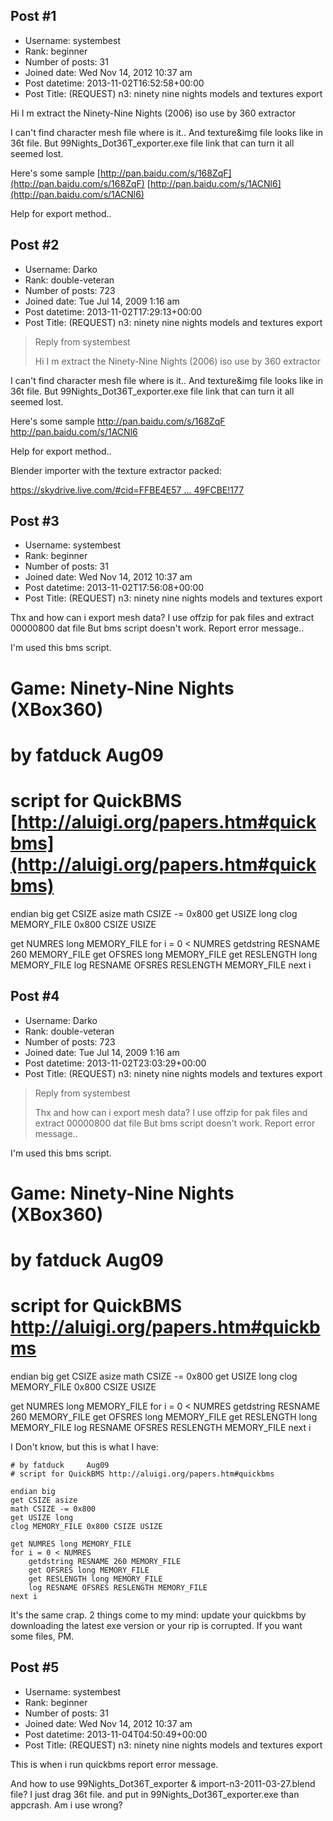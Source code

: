 ## Post #1
- Username: systembest
- Rank: beginner
- Number of posts: 31
- Joined date: Wed Nov 14, 2012 10:37 am
- Post datetime: 2013-11-02T16:52:58+00:00
- Post Title: (REQUEST) n3: ninety nine nights models and textures export

Hi I m extract the Ninety-Nine Nights (2006) iso use by 360 extractor

I can't find character mesh file where is it.. 
And texture&img file looks like in 36t file. But 99Nights_Dot36T_exporter.exe file link that can turn it all seemed lost.

Here's some sample
[http://pan.baidu.com/s/168ZqF](http://pan.baidu.com/s/168ZqF)
[http://pan.baidu.com/s/1ACNl6](http://pan.baidu.com/s/1ACNl6)

Help for export method..
## Post #2
- Username: Darko
- Rank: double-veteran
- Number of posts: 723
- Joined date: Tue Jul 14, 2009 1:16 am
- Post datetime: 2013-11-02T17:29:13+00:00
- Post Title: (REQUEST) n3: ninety nine nights models and textures export

> Reply from systembest
>
> Hi I m extract the Ninety-Nine Nights (2006) iso use by 360 extractor

I can't find character mesh file where is it.. 
And texture&img file looks like in 36t file. But 99Nights_Dot36T_exporter.exe file link that can turn it all seemed lost.

Here's some sample
http://pan.baidu.com/s/168ZqF
http://pan.baidu.com/s/1ACNl6

Help for export method..

Blender importer with the texture extractor packed:

[https://skydrive.live.com/#cid=FFBE4E57 ... 49FCBE!177](https://skydrive.live.com/#cid=FFBE4E570949FCBE&id=FFBE4E570949FCBE!177)
## Post #3
- Username: systembest
- Rank: beginner
- Number of posts: 31
- Joined date: Wed Nov 14, 2012 10:37 am
- Post datetime: 2013-11-02T17:56:08+00:00
- Post Title: (REQUEST) n3: ninety nine nights models and textures export

Thx and how can i export mesh data? 
I use offzip for pak files and extract 00000800 dat file
But bms script doesn't work. Report error message..

I'm used this bms script. 

# Game: Ninety-Nine Nights (XBox360)
# by fatduck     Aug09
# script for QuickBMS [http://aluigi.org/papers.htm#quickbms](http://aluigi.org/papers.htm#quickbms)

endian big
get CSIZE asize
math CSIZE -= 0x800
get USIZE long
clog MEMORY_FILE 0x800 CSIZE USIZE

get NUMRES long MEMORY_FILE
for i = 0 < NUMRES
    getdstring RESNAME 260 MEMORY_FILE
    get OFSRES long MEMORY_FILE
    get RESLENGTH long MEMORY_FILE
    log RESNAME OFSRES RESLENGTH MEMORY_FILE
next i
## Post #4
- Username: Darko
- Rank: double-veteran
- Number of posts: 723
- Joined date: Tue Jul 14, 2009 1:16 am
- Post datetime: 2013-11-02T23:03:29+00:00
- Post Title: (REQUEST) n3: ninety nine nights models and textures export

> Reply from systembest
>
> Thx and how can i export mesh data? 
I use offzip for pak files and extract 00000800 dat file
But bms script doesn't work. Report error message..

I'm used this bms script. 

# Game: Ninety-Nine Nights (XBox360)
# by fatduck     Aug09
# script for QuickBMS http://aluigi.org/papers.htm#quickbms

endian big
get CSIZE asize
math CSIZE -= 0x800
get USIZE long
clog MEMORY_FILE 0x800 CSIZE USIZE

get NUMRES long MEMORY_FILE
for i = 0 < NUMRES
    getdstring RESNAME 260 MEMORY_FILE
    get OFSRES long MEMORY_FILE
    get RESLENGTH long MEMORY_FILE
    log RESNAME OFSRES RESLENGTH MEMORY_FILE
next i

I Don't know, but this is what I have:

```
# by fatduck     Aug09
# script for QuickBMS http://aluigi.org/papers.htm#quickbms

endian big
get CSIZE asize
math CSIZE -= 0x800
get USIZE long
clog MEMORY_FILE 0x800 CSIZE USIZE

get NUMRES long MEMORY_FILE
for i = 0 < NUMRES
    getdstring RESNAME 260 MEMORY_FILE
    get OFSRES long MEMORY_FILE
    get RESLENGTH long MEMORY_FILE
    log RESNAME OFSRES RESLENGTH MEMORY_FILE
next i
```


It's the same crap. 2 things come to my mind: update your quickbms by downloading the latest exe version or your rip is corrupted. If you want some files, PM.
## Post #5
- Username: systembest
- Rank: beginner
- Number of posts: 31
- Joined date: Wed Nov 14, 2012 10:37 am
- Post datetime: 2013-11-04T04:50:49+00:00
- Post Title: (REQUEST) n3: ninety nine nights models and textures export

This is when i run quickbms report error message.


And how to use 99Nights_Dot36T_exporter & import-n3-2011-03-27.blend file? 
I just drag 36t file. and  put in 99Nights_Dot36T_exporter.exe than appcrash. Am i use wrong?
